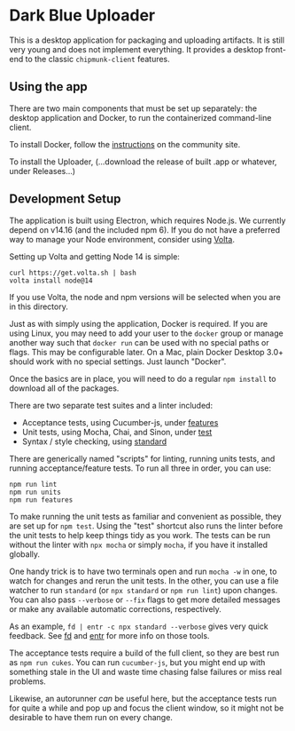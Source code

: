 # Dark Blue Uploader

This is a desktop application for packaging and uploading artifacts. It is
still very young and does not implement everything. It provides a desktop
front-end to the classic `chipmunk-client` features.

## Using the app

There are two main components that must be set up separately: the desktop
application and Docker, to run the containerized command-line client.

To install Docker, follow the
[instructions](https://docs.docker.com/get-docker/) on the community site.

To install the Uploader, (...download the release of built .app or whatever, under Releases...)

## Development Setup

The application is built using Electron, which requires Node.js. We currently
depend on v14.16 (and the included npm 6). If you do not have a preferred way
to manage your Node environment, consider using [Volta](https://volta.sh/).

Setting up Volta and getting Node 14 is simple:

```
curl https://get.volta.sh | bash
volta install node@14
```

If you use Volta, the node and npm versions will be selected when you are in
this directory.

Just as with simply using the application, Docker is required. If you are using
Linux, you may need to add your user to the `docker` group or manage another
way such that `docker run` can be used with no special paths or flags. This may
be configurable later. On a Mac, plain Docker Desktop 3.0+ should work with no
special settings. Just launch "Docker".

Once the basics are in place, you will need to do a regular `npm install` to
download all of the packages.

There are two separate test suites and a linter included:

* Acceptance tests, using Cucumber-js, under [features](./features)
* Unit tests, using Mocha, Chai, and Sinon, under [test](./test)
* Syntax / style checking, using [standard](https://standardjs.com)

There are generically named "scripts" for linting, running units tests, and
running acceptance/feature tests. To run all three in order, you can use:

```
npm run lint
npm run units
npm run features
```

To make running the unit tests as familiar and convenient as possible, they are
set up for `npm test`. Using the "test" shortcut also runs the linter before
the unit tests to help keep things tidy as you work. The tests can be run
without the linter with `npx mocha` or simply `mocha`, if you have it installed
globally.

One handy trick is to have two terminals open and run `mocha -w` in one, to
watch for changes and rerun the unit tests. In the other, you can use a file
watcher to run `standard` (or `npx standard` or `npm run lint`) upon changes.
You can also pass `--verbose` or `--fix` flags to get more detailed messages or
make any available automatic corrections, respectively.

As an example, `fd | entr -c npx standard --verbose` gives very quick feedback.
See [fd](https://github.com/sharkdp/fd) and
[entr](http://eradman.com/entrproject/) for more info on those tools.

The acceptance tests require a build of the full client, so they are best run
as `npm run cukes`. You can run `cucumber-js`, but you might end up with
something stale in the UI and waste time chasing false failures or miss real
problems.

Likewise, an autorunner _can_ be useful here, but the acceptance tests run for
quite a while and pop up and focus the client window, so it might not be
desirable to have them run on every change.
